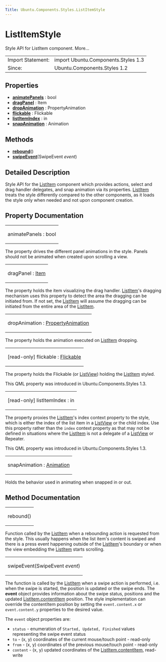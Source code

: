 ```yaml
---
Title: Ubuntu.Components.Styles.ListItemStyle
---
```

        
ListItemStyle
=============

<span class="subtitle"></span>
Style API for ListItem component. More...

|                   |                                     |
|-------------------|-------------------------------------|
| Import Statement: | import Ubuntu.Components.Styles 1.3 |
| Since:            | Ubuntu.Components.Styles 1.2        |

<span id="properties"></span>
Properties
----------

-   ****[animatePanels](#animatePanels-prop)**** : bool
-   ****[dragPanel](#dragPanel-prop)**** : Item
-   ****[dropAnimation](#dropAnimation-prop)**** : PropertyAnimation
-   ****[flickable](#flickable-prop)**** : Flickable
-   ****[listItemIndex](#listItemIndex-prop)**** : in
-   ****[snapAnimation](#snapAnimation-prop)**** : Animation

<span id="methods"></span>
Methods
-------

-   ****[rebound](#rebound-method)****()
-   ****[swipeEvent](#swipeEvent-method)****(SwipeEvent *event*)

<span id="details"></span>
Detailed Description
--------------------

Style API for the [ListItem](../Ubuntu.Components.ListItem.md) component which provides actions, select and drag handler delegates, and snap animation via its properties. [ListItem](../Ubuntu.Components.ListItem.md) treats the style differently compared to the other components, as it loads the style only when needed and not upon component creation.

Property Documentation
----------------------

<table>
<colgroup>
<col width="100%" />
</colgroup>
<tbody>
<tr class="odd">
<td><p><span id="animatePanels-prop"></span><span class="name">animatePanels</span> : <span class="type">bool</span></p></td>
</tr>
</tbody>
</table>

The property drives the different panel animations in the style. Panels should not be animated when created upon scrolling a view.

<table>
<colgroup>
<col width="100%" />
</colgroup>
<tbody>
<tr class="odd">
<td><p><span id="dragPanel-prop"></span><span class="name">dragPanel</span> : <span class="type"><a href="../../sdk-14.10/QtQuick.Item.md">Item</a></span></p></td>
</tr>
</tbody>
</table>

The property holds the item visualizing the drag handler. [ListItem](../Ubuntu.Components.ListItem.md)'s dragging mechanism uses this property to detect the area the dragging can be initiated from. If not set, the [ListItem](../Ubuntu.Components.ListItem.md) will assume the dragging can be initiated from the entire area of the [ListItem](../Ubuntu.Components.ListItem.md).

<table>
<colgroup>
<col width="100%" />
</colgroup>
<tbody>
<tr class="odd">
<td><p><span id="dropAnimation-prop"></span><span class="name">dropAnimation</span> : <span class="type"><a href="../../sdk-14.10/QtQuick.PropertyAnimation.md">PropertyAnimation</a></span></p></td>
</tr>
</tbody>
</table>

The property holds the animation executed on [ListItem](../Ubuntu.Components.ListItem.md) dropping.

<table>
<colgroup>
<col width="100%" />
</colgroup>
<tbody>
<tr class="odd">
<td><p><span id="flickable-prop"></span><span class="qmlreadonly">[read-only] </span><span class="name">flickable</span> : <span class="type"><a href="../../sdk-14.10/QtQuick.Flickable.md">Flickable</a></span></p></td>
</tr>
</tbody>
</table>

The property holds the Flickable (or [ListView](../../sdk-14.10/QtQuick.ListView.md)) holding the [ListItem](../Ubuntu.Components.ListItem.md) styled.

This QML property was introduced in Ubuntu.Components.Styles 1.3.

<table>
<colgroup>
<col width="100%" />
</colgroup>
<tbody>
<tr class="odd">
<td><p><span id="listItemIndex-prop"></span><span class="qmlreadonly">[read-only] </span><span class="name">listItemIndex</span> : <span class="type">in</span></p></td>
</tr>
</tbody>
</table>

The property proxies the [ListItem](../Ubuntu.Components.ListItem.md)'s index context property to the style, which is either the index of the list item in a [ListView](../../sdk-14.10/QtQuick.ListView.md) or the child index. Use this property rather than the `index` context property as that may not be defined in situations where the [ListItem](../Ubuntu.Components.ListItem.md) is not a delegate of a [ListView](../../sdk-14.10/QtQuick.ListView.md) or Repeater.

This QML property was introduced in Ubuntu.Components.Styles 1.3.

<table>
<colgroup>
<col width="100%" />
</colgroup>
<tbody>
<tr class="odd">
<td><p><span id="snapAnimation-prop"></span><span class="name">snapAnimation</span> : <span class="type"><a href="../../sdk-14.10/QtQuick.Animation.md">Animation</a></span></p></td>
</tr>
</tbody>
</table>

Holds the behavior used in animating when snapped in or out.

Method Documentation
--------------------

<table>
<colgroup>
<col width="100%" />
</colgroup>
<tbody>
<tr class="odd">
<td><p><span id="rebound-method"></span><span class="name">rebound</span>()</p></td>
</tr>
</tbody>
</table>

Function called by the [ListItem](../Ubuntu.Components.ListItem.md) when a rebounding action is requested from the style. This usually happens when the list item's content is swiped and there is a press event happening outside of the [ListItem](../Ubuntu.Components.ListItem.md)'s boundary or when the view embedding the [ListItem](../Ubuntu.Components.ListItem.md) starts scrolling.

<table>
<colgroup>
<col width="100%" />
</colgroup>
<tbody>
<tr class="odd">
<td><p><span id="swipeEvent-method"></span><span class="name">swipeEvent</span>(<span class="type">SwipeEvent</span> <em>event</em>)</p></td>
</tr>
</tbody>
</table>

The function is called by the [ListItem](../Ubuntu.Components.ListItem.md) when a swipe action is performed, i.e. when the swipe is started, the position is updated or the swipe ends. The **event** object provides information about the swipe status, positions and the updated [ListItem.contentItem](../Ubuntu.Components.ListItem.md#contentItem-prop) position. The style implementation can override the contentItem position by setting the `event.content.x` or `event.content.y` properties to the desired value.

The `event` object properties are:

-   `status` - enumeration of `Started, Updated, Finished` values representing the swipe event status
-   `to` - (x, y) coordinates of the current mouse/touch point - read-only
-   `from` - (x, y) coordinates of the previous mouse/touch point - read-only
-   `content` - (x, y) updated coordinates of the [ListItem.contentItem](../Ubuntu.Components.ListItem.md#contentItem-prop), read-write

